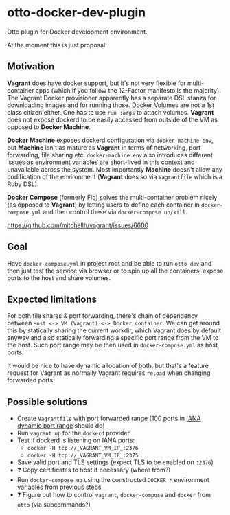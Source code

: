 # otto-docker-dev-plugin

Otto plugin for Docker development environment.

At the moment this is just proposal.

## Motivation

**Vagrant** does have docker support, but it's not very flexible for multi-container apps
(which if you follow the 12-Factor manifesto is the majority). The Vagrant Docker provisioner
apparently has a separate DSL stanza for downloading images and for running those.
Docker Volumes are not a 1st class citizen either. One has to use `run :args` to attach volumes.
**Vagrant** does not expose dockerd to be easily accessed from outside of the VM
as opposed to **Docker Machine**.

**Docker Machine** exposes dockerd configuration via `docker-machine env`,
but **Machine** isn't as mature as **Vagrant** in terms of networking, port forwarding, file sharing etc.
`docker-machine env` also introduces different issues
as environment variables are short-lived in this context and unavailable across the system.
Most importantly **Machine** doesn't allow any codification of the environment
(**Vagrant** does so via `Vagrantfile` which is a Ruby DSL).

**Docker Compose** (formerly Fig) solves the multi-container problem nicely (as opposed to **Vagrant**)
by letting users to define each container in `docker-compose.yml`
and then control these via `docker-compose up/kill`.

https://github.com/mitchellh/vagrant/issues/6600

## Goal

Have `docker-compose.yml` in project root and be able to run `otto dev`
and then just test the service via browser or 
to spin up all the containers, expose ports to the host and share volumes.

## Expected limitations

For both file shares & port forwarding, there's chain of dependency between
`Host <-> VM (Vagrant) <-> Docker container`.
We can get around this by statically sharing the current workdir,
which Vagrant does by default anyway and also statically
forwarding a specific port range from the VM to the host.
Such port range may be then used in `docker-compose.yml` as host ports.

It would be nice to have dynamic allocation of both,
but that's a feature request for Vagrant as normally
Vagrant requires `reload` when changing forwarded ports.

## Possible solutions

 - Create `Vagrantfile` with port forwarded range (100 ports in [IANA dynamic port range](https://en.wikipedia.org/wiki/Ephemeral_port) should do)
 - Run `vagrant up` for the `dockerd` provider
 - Test if dockerd is listening on IANA ports:
   - `docker -H tcp://_VAGRANT_VM_IP_:2376`
   - `docker -H tcp://_VAGRANT_VM_IP_:2375`
 - Save valid port and TLS settings (expect TLS to be enabled on `:2376`)
 - :question: Copy certificates to host if necessary (where from?)
 - Run `docker-compose up` using the constructed `DOCKER_*` environment variables from previous steps
 - :question: Figure out how to control `vagrant`, `docker-compose` and `docker` from `otto` (via subcommands?)
